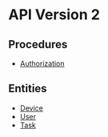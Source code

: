# API Version 2

## Procedures

- [Authorization](auth.md)

## Entities

- [Device](device.md)
- [User](user.md)
- [Task](task.md)

